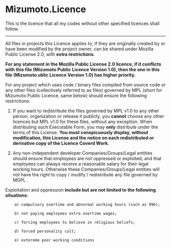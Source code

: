 # Mizumoto.Licence

This is the licence that all my codes without other specified licences shall follow.

---

All files in projects this Licence applies to, if they are originally created by or have been modified by the project owner, can be shared under Mozilla Public License 2.0, with **extra restrictions**. 

**For any statement in the Mozilla Public License 2.0 licence, if it conflicts with this file (Mizumoto Public Licence Version 1.0), then the one in this file (Mizumoto ublic Licence Version 1.0) has higher priority.**

For any project which uses code / binary files compiled from source code or any other files (collectively referred to as files) governed by MPL (short for Mizumoto Public Licence, same below) should ensure the following restrictions:

1. If you want to redistribute the files governed by MPL v1.0 to any other person, organization or release it publicly, you **cannot** choose any other licences but MPL v1.0 for these files, without any exception. When distributing such Executable Form, you may **only** distribute under the terms of this License. **You must conspicuously display, without modification, this License and the notice on each redistributed or derivative copy of the Licence Coverd Work.**

2. Any non-independent developer Companies/Groups/Legal entities should ensure that employees are not oppressed or exploited, and that employees can always receive a reasonable salary for their legal working hours. Otherwise these Companies/Groups/Legal entities will not have the right to copy / modify / redistribute any file governed by MGPL .


Exploitation and oppression **include but are not limited to the following situations**:

        a) compulsory overtime and abnormal working hours (such as 996);

        b) not paying employees extra overtime wages;

        c) forcing employees to believe in religious beliefs;

        d) forced personality cult;

        e) extereme poor working conditions
